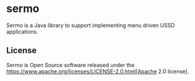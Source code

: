 # sermo

Sermo is a Java library to support implementing menu driven USSD applications.

## License
Sermo is Open Source software released under the https://www.apache.org/licenses/LICENSE-2.0.html[Apache 2.0 license].
